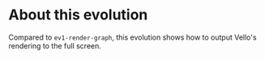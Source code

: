 # About this evolution

Compared to `ev1-render-graph`, this evolution shows how to output Vello's rendering to the full screen.
